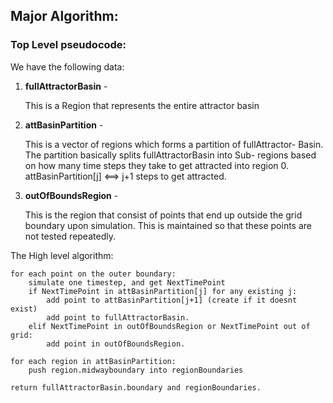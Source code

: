 ##  Major Algorithm:

###   Top Level pseudocode:

We have the following data:

1.  **fullAttractorBasin** -
    
    This is a Region that represents the entire attractor basin

2.  **attBasinPartition** -
    
    This is a vector of regions which forms a partition of fullAttractor-
    Basin.  The partition basically splits  fullAttractorBasin  into Sub-
    regions based on how many  time steps they take to get attracted into
    region 0. attBasinPartition[j] <==> j+1 steps to get attracted.

3.  **outOfBoundsRegion** - 
    
    This is the region that consist of points that end up outside the grid
    boundary upon simulation. This is maintained so that these points are
    not tested repeatedly.

The High level algorithm:

    for each point on the outer boundary:
        simulate one timestep, and get NextTimePoint
        if NextTimePoint in attBasinPartition[j] for any existing j:
            add point to attBasinPartition[j+1] (create if it doesnt exist)
            add point to fullAttractorBasin.
        elif NextTimePoint in outOfBoundsRegion or NextTimePoint out of grid:
            add point in outOfBoundsRegion.
    
    for each region in attBasinPartition:
        push region.midwayboundary into regionBoundaries
    
    return fullAttractorBasin.boundary and regionBoundaries.


